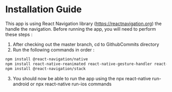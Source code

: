 # Installation Guide

This app is using React Navigation library (https://reactnavigation.org) the handle the navigation. Before running the app, you will need to perform these steps :
1. After checking out the master branch, cd to GithubCommits directory
2. Run the following commands in order :
```sh
npm install @react-navigation/native
npm install react-native-reanimated react-native-gesture-handler react-native-screens react-native-safe-area-context @react-native-community/masked-view
npm install @react-navigation/stack
```
3. You should now be able to run the app using the npx react-native run-android or npx react-native run-ios commands
